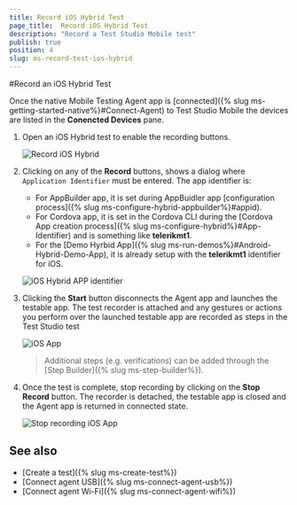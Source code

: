 ```yaml
---
title: Record iOS Hybrid Test
page_title:  Record iOS Hybrid Test
description: "Record a Test Studio Mobile test"
publish: true
position: 4
slug: ms-record-test-ios-hybrid
---
```


#Record an iOS Hybrid Test

Once the native Mobile Testing Agent app is [connected]({% slug ms-getting-started-native%}#Connect-Agent) to Test Studio Mobile the devices are listed in the **Conencted Devices** pane.

1. Open an iOS Hybrid test to enable the recording buttons. 

	![Record iOS Hybrid](/img/test-studio-mobile/test-recording/record-test/fig13.png)

2. Clicking on any of the **Record** buttons, shows a dialog where `Application Identifier` must be entered. The app identifier is:
	* For AppBuilder app, it is set during AppBuidler app [configuration process]({% slug ms-configure-hybrid-appbuilder%}#appid).
	* For Cordova app, it is set in the Cordova CLI during the [Cordova App creation process]({% slug ms-configure-hybrid%}#App-Identifier) and is something like **telerikmt1**.
	* For the [Demo Hyrbid App]({% slug ms-run-demos%}#Android-Hybrid-Demo-App), it is already setup with the **telerikmt1** identifier for iOS.

	![iOS Hybrid APP identifier](/img/test-studio-mobile/test-recording/record-test/fig14.png)

3. Clicking the **Start** button disconnects the Agent app and launches the testable app. The test recorder is attached and any gestures or actions you perform over the launched testable app are recorded as steps in the Test Studio test

	![iOS App](/img/test-studio-mobile/test-recording/record-test/fig15.png)

	> Additional steps (e.g. verifications) can be added through the [Step Builder]({% slug ms-step-builder%}).

4. Once the test is complete, stop recording by clicking on the **Stop Record** button. The recorder is detached, the testable app is closed and the Agent app is returned in connected state.

	![Stop recording iOS App](/img/test-studio-mobile/test-recording/record-test/fig16.png)

## See also

* [Create a test]({% slug ms-create-test%})
* [Connect agent USB]({% slug ms-connect-agent-usb%})
* [Connect agent Wi-Fi]({% slug ms-connect-agent-wifi%})

[1]: https://cordova.apache.org/docs/en/latest/guide/cli/index.html